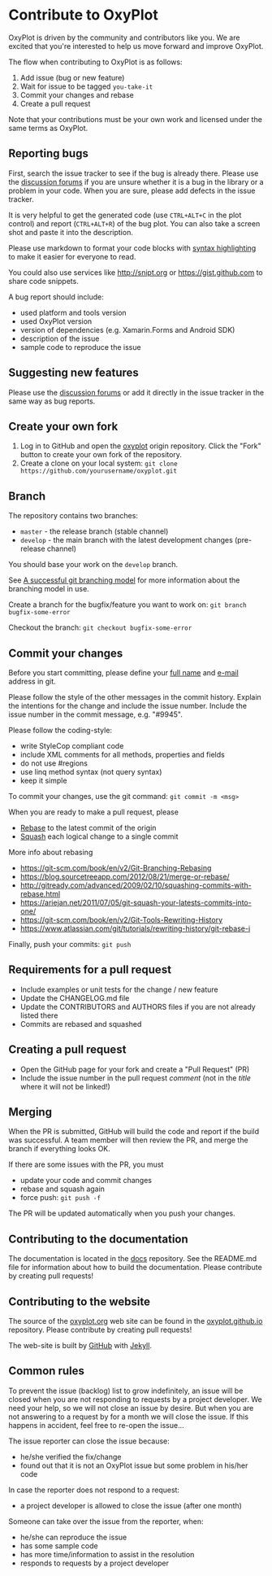 Contribute to OxyPlot
=====================

OxyPlot is driven by the community and contributors like you. We are excited that you're interested to help us move forward and improve OxyPlot.

The flow when contributing to OxyPlot is as follows:

1. Add issue (bug or new feature)
2. Wait for issue to be tagged `you-take-it`
3. Commit your changes and rebase
4. Create a pull request

Note that your contributions must be your own work and licensed under the same terms as OxyPlot.


## Reporting bugs

First, search the issue tracker to see if the bug is already there.
Please use the [discussion forums](http://discussion.oxyplot.org/) if you are unsure whether it is a bug in the library or a problem in your code.
When you are sure, please add defects in the issue tracker.

It is very helpful to get the generated code (use `CTRL+ALT+C` in the plot control) and report (`CTRL+ALT+R`) of the bug plot. You can also take a screen shot and paste it into the description.

Please use markdown to format your code blocks with [syntax highlighting](https://help.github.com/articles/github-flavored-markdown/#syntax-highlighting) to make it easier for everyone to read. 

You could also use services like http://snipt.org or https://gist.github.com to share code snippets.

A bug report should include:

- used platform and tools version
- used OxyPlot version
- version of dependencies (e.g. Xamarin.Forms and Android SDK)
- description of the issue
- sample code to reproduce the issue


## Suggesting new features

Please use the [discussion forums](http://discussion.oxyplot.org/) or add it directly in the issue tracker in the same way as bug reports.


## Create your own fork

1. Log in to GitHub and open the [oxyplot](https://github.com/oxyplot/oxyplot/) origin repository. Click the "Fork" button to create your own fork of the repository.
2. Create a clone on your local system: `git clone https://github.com/yourusername/oxyplot.git`


## Branch

The repository contains two branches:

- `master` - the release branch (stable channel)  
- `develop` - the main branch with the latest development changes (pre-release channel)

You should base your work on the `develop` branch.

See [A successful git branching model](http://nvie.com/posts/a-successful-git-branching-model/) for more information about the branching model in use.

Create a branch for the bugfix/feature you want to work on: `git branch bugfix-some-error`

Checkout the branch: `git checkout bugfix-some-error`


## Commit your changes

Before you start committing, please define your [full name](https://help.github.com/articles/setting-your-username-in-git/) and [e-mail](https://help.github.com/articles/setting-your-email-in-git/) address in git.

Please follow the style of the other messages in the commit history. Explain the intentions for the change and include the issue number. Include the issue number in the commit message, e.g. "#9945".

Please follow the coding-style:

- write StyleCop compliant code
- include XML comments for all methods, properties and fields
- do not use #regions
- use linq method syntax (not query syntax)
- keep it simple

To commit your changes, use the git command: `git commit -m <msg>`

When you are ready to make a pull request, please

- [Rebase](https://git-scm.com/docs/git-rebase) to the latest commit of the origin
- [Squash](http://gitready.com/advanced/2009/02/10/squashing-commits-with-rebase.html) each logical change to a single commit 

More info about rebasing

- https://git-scm.com/book/en/v2/Git-Branching-Rebasing
- https://blog.sourcetreeapp.com/2012/08/21/merge-or-rebase/
- http://gitready.com/advanced/2009/02/10/squashing-commits-with-rebase.html
- https://ariejan.net/2011/07/05/git-squash-your-latests-commits-into-one/
- https://git-scm.com/book/en/v2/Git-Tools-Rewriting-History
- https://www.atlassian.com/git/tutorials/rewriting-history/git-rebase-i

Finally, push your commits: `git push`


## Requirements for a pull request

- Include examples or unit tests for the change / new feature
- Update the CHANGELOG.md file
- Update the CONTRIBUTORS and AUTHORS files if you are not already listed there
- Commits are rebased and squashed


## Creating a pull request

- Open the GitHub page for your fork and create a "Pull Request" (PR)
- Include the issue number in the pull request *comment* (not in the *title* where it will not be linked!)


## Merging

When the PR is submitted, GitHub will build the code and report if the build was successful.
A team member will then review the PR, and merge the branch if everything looks OK.

If there are some issues with the PR, you must
- update your code and commit changes
- rebase and squash again
- force push: `git push -f`

The PR will be updated automatically when you push your changes.


## Contributing to the documentation

The documentation is located in the [docs](https://github.com/oxyplot/docs) repository. 
See the README.md file for information about how to build the documentation.
Please contribute by creating pull requests!


## Contributing to the website

The source of the [oxyplot.org](http://oxyplot.org) web site can be found in the [oxyplot.github.io](http://github.com/oxyplot/oxyplot.github.io) repository.
Please contribute by creating pull requests!

The web-site is built by [GitHub](http://github.com/) with [Jekyll](http://jekyllrb.com/).


## Common rules

To prevent the issue (backlog) list to grow indefinitely, an issue will be closed when you are not responding to requests by a project developer.
We need your help, so we will not close an issue by desire. But when you are not answering to a request by for a month we will close the issue.
If this happens in accident, feel free to re-open the issue...

The issue reporter can close the issue because:

- he/she verified the fix/change
- found out that it is not an OxyPlot issue but some problem in his/her code

In case the reporter does not respond to a request:

- a project developer is allowed to close the issue (after one month)

Someone can take over the issue from the reporter, when:

- he/she can reproduce the issue
- has some sample code
- has more time/information to assist in the resolution
- responds to requests by a project developer
